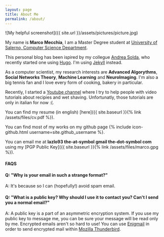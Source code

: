```yaml
---
layout: page
title: About Me
permalink: /about/
---
```


![My helpful screenshot]({{ site.url }}/assets/pictures/picture.jpg)

My name is **Marco Mecchia**, I am a Master Degree student at [University of Salerno, Computer Science Department](http://www.di.unisa.it/).

This personal blog has been ispired by my collegue [Andrea Solda](https://asolda.github.io/about/), who recently started one using [Hugo](https://github.com/spf13/hugo). I'm using [Jekyll](https://jekyllrb.com/) instead.

As a computer scientist, my research interests are **Advanced Algorythms**, **Social Networks Theory**, **Machine Learning** and **NeuroImaging**. I'm also a big tennis fan and I love every form of cooking, bakery in particular. 

Recently, I started a [Youtube channel](https://www.youtube.com/channel/UCcK9hLSbkKhlI1azGVPRtXQ) where I try to help people with video tutorials about recipies and wet shaving. Unfortunatly, those tutorials are only in italian for now :(.

You can find my resume (in english) [here]({{ site.baseurl }}{% link /assets/files/cv.pdf %}).

You can find most of my works on my github page {% include icon-github.html username=site.github_username %}.

You can email me at **lazlo93 the-at-symbol gmail the-dot-symbol com** using my [PGP Public Key]({{ site.baseurl }}{% link /assets/files/marco.gpg %}).

#### FAQS ####

#### Q: "Why is your email in such a strange format?" ####

A: It's because so I can (hopefully!) avoid spam email.

#### Q: "What is a public key? Why should I use it to contact you? Can't I send you a normal email?" ####

A: A public key is a part of an asymmetric encryption system. If you use my public key to message me, you can be sure your message will be read only by me. Encrypted emails aren't so hard to use! You can use [Enigmail](https://www.enigmail.net/index.php/en/) in order to send encrypted mail within [Mozilla Thunderbird](https://www.mozilla.org/en-US/thunderbird/#). 




